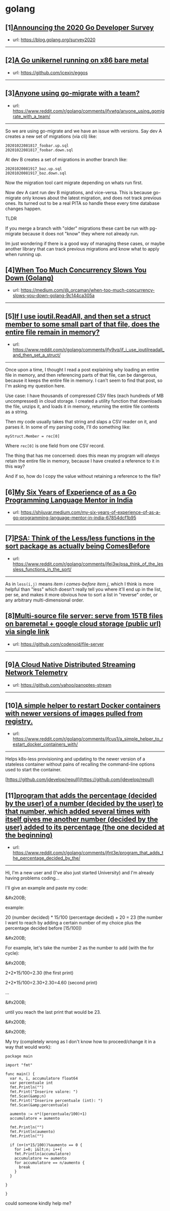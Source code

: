 # golang
## [1][Announcing the 2020 Go Developer Survey](https://www.reddit.com/r/golang/comments/jeuosg/announcing_the_2020_go_developer_survey/)
- url: https://blog.golang.org/survey2020
---

## [2][A Go unikernel running on x86 bare metal](https://www.reddit.com/r/golang/comments/jfuusy/a_go_unikernel_running_on_x86_bare_metal/)
- url: https://github.com/icexin/eggos
---

## [3][Anyone using go-migrate with a team?](https://www.reddit.com/r/golang/comments/jfvwtg/anyone_using_gomigrate_with_a_team/)
- url: https://www.reddit.com/r/golang/comments/jfvwtg/anyone_using_gomigrate_with_a_team/
---
So we are using go-migrate and we have an issue with versions. Say dev A creates a new set of migrations (via cli) like:


    20201022081817_foobar.up.sql
    20201022081817_foobar.down.sql


At dev B creates a set of migrations in another branch like:


    20201020081917_baz.up.sql
    20201020081917_baz.down.sql


Now the migration tool cant migrate depending on whats run first.

Now dev A cant run dev B migrations, and vice-versa. This is because go-migrate only knows about the latest migration, and does not track previous ones. Its turned out to be a real PITA so handle these every time database changes happen.

TLDR

If you merge a branch with "older" migrations these cant be run with pg-migrate because it does not "know" they where not already run.

Im just wondering if there is a good way of managing these cases, or maybe another library that can track previous migrations and know what to apply when running up.
## [4][When Too Much Concurrency Slows You Down (Golang)](https://www.reddit.com/r/golang/comments/jfi21j/when_too_much_concurrency_slows_you_down_golang/)
- url: https://medium.com/@_orcaman/when-too-much-concurrency-slows-you-down-golang-9c144ca305a
---

## [5][If I use ioutil.ReadAll, and then set a struct member to some small part of that file, does the entire file remain in memory?](https://www.reddit.com/r/golang/comments/jfy9vq/if_i_use_ioutilreadall_and_then_set_a_struct/)
- url: https://www.reddit.com/r/golang/comments/jfy9vq/if_i_use_ioutilreadall_and_then_set_a_struct/
---
Once upon a time, I thought I read a post explaining why loading an entire file in memory, and then referencing parts of that file, can be dangerous, because it keeps the entire file in memory. I can't seem to find that post, so I'm asking my question here. 

Use case: I have thousands of compressed CSV files (each hundreds of MB uncompressed) in cloud storage. I created a utility function that downloads the file, unzips it, and loads it in memory, returning the entire file contents as a string. 

Then my code usually takes that string and slaps a CSV reader on it, and parses it. In some of my parsing code, I'll do something like:

`myStruct.Member = rec[0]`

Where `rec[0]` is one field from one CSV record. 

The thing that has me concerned: does this mean my program will *always* retain the entire file in memory, because I have created a reference to it in this way?

And if so, how do I copy the value without retaining a reference to the file?
## [6][My Six Years of Experience of as a Go Programming Language Mentor in India](https://www.reddit.com/r/golang/comments/jfwrav/my_six_years_of_experience_of_as_a_go_programming/)
- url: https://shijuvar.medium.com/my-six-years-of-experience-of-as-a-go-programming-language-mentor-in-india-67854dcf1b95
---

## [7][PSA: Think of the Less/less functions in the sort package as actually being ComesBefore](https://www.reddit.com/r/golang/comments/jfei3w/psa_think_of_the_lessless_functions_in_the_sort/)
- url: https://www.reddit.com/r/golang/comments/jfei3w/psa_think_of_the_lessless_functions_in_the_sort/
---
As in `less(i,j)` means *item i comes-before item j*, which I think is more helpful than "less" which doesn't really tell you where it'll end up in the list, per se, and makes it more obvious how to sort a list in "reverse" order, or any arbitrary multi-dimensional order.
## [8][Multi-source file server: serve from 15TB files on baremetal + google cloud storage (public url) via single link](https://www.reddit.com/r/golang/comments/jfv67u/multisource_file_server_serve_from_15tb_files_on/)
- url: https://github.com/codenoid/file-server
---

## [9][A Cloud Native Distributed Streaming Network Telemetry](https://www.reddit.com/r/golang/comments/jff8t1/a_cloud_native_distributed_streaming_network/)
- url: https://github.com/yahoo/panoptes-stream
---

## [10][A simple helper to restart Docker containers with newer versions of images pulled from registry.](https://www.reddit.com/r/golang/comments/jfcus1/a_simple_helper_to_restart_docker_containers_with/)
- url: https://www.reddit.com/r/golang/comments/jfcus1/a_simple_helper_to_restart_docker_containers_with/
---
Helps k8s-less provisioning and updating to the newer version of a stateless container without pains of recalling the command-line options used to start the container.

[https://github.com/jdevelop/repull](https://github.com/jdevelop/repull)
## [11][program that adds the percentage (decided by the user) of a number (decided by the user) to that number, which added several times with itself gives me another number (decided by the user) added to its percentage (the one decided at the beginning)](https://www.reddit.com/r/golang/comments/jfnt3e/program_that_adds_the_percentage_decided_by_the/)
- url: https://www.reddit.com/r/golang/comments/jfnt3e/program_that_adds_the_percentage_decided_by_the/
---
Hi, I'm a new user and (I've also just started University) and I'm already having problems coding...

I'll give an example and paste my code:

&amp;#x200B;

example:

20 (number decided) \* 15/100 (percentage decided) + 20 = 23 (the number I want to reach by adding a certain number of my choice plus the percentage decided before \[15/100\])

&amp;#x200B;

For example, let's take the number 2 as the number to add (with the for cycle):

&amp;#x200B;

2+2\*15/100=2.30 (the first print)

2+2\*15/100=2.30+2.30=4.60 (second print)

...

&amp;#x200B;

until you reach the last print that would be 23.

&amp;#x200B;

&amp;#x200B;

My try (completely wrong as I don't know how to proceed/change it in a way that would work):

    package main
    
    import "fmt"
    
    func main() {
      var n, i, accumulatore float64
      var percentuale int
      fmt.Println("")
      fmt.Print("Inserire valore: ")
      fmt.Scan(&amp;n)
      fmt.Print("Inserire percentuale (int): ")
      fmt.Scan(&amp;percentuale)
    
      aumento := n*((percentuale/100)+1)
      accumulatore = aumento
    
      fmt.Println("")
      fmt.Println(aumento)
      fmt.Println("")
      
      if (n+(n*15/100))%aumento == 0 {
        for i=0; i&lt;n; i++{
        fmt.Println(accumulatore)
        accumulatore += aumento
        for accumulatore == n/aumento {
          break
        }
      }
      
    }
    
    }

could someone kindly help me?
